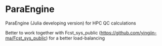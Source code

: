 # ParaEngine
ParaEngine (Julia developing version) for HPC QC calculations

Better to work together with Fcst_sys_public (https://github.com/yingjin-ma/Fcst_sys_public) for a better load-balancing


